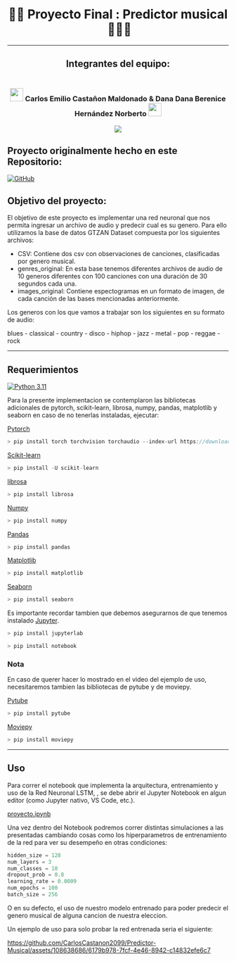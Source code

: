 <div align="center">

# 🎸🤖 **Proyecto Final : Predictor musical ​** 🐦‍🔥🎶

----
## **Integrantes del equipo:**

### <br> <img src="https://media.tenor.com/m6cM9lV-doYAAAAi/batman-batman-beyond.gif" width="30"> **Carlos Emilio Castañon Maldonado** & **Dana Dana Berenice Hernández Norberto** <img src="https://i.pinimg.com/originals/c2/00/92/c2009226c462e1fe82a19ca7cd206d1c.gif" width="30"> <br> 

[![](https://i.pinimg.com/originals/3e/fe/1c/3efe1cb845954233246f60d5d8395dd0.gif)](https://www.youtube.com/watch?v=O2IuJPh6h_A)

</div>

## **Proyecto originalmente hecho en este Repositorio:**
[![GitHub](https://img.shields.io/badge/GitHub-100000?style=for-the-badge&logo=github&logoColor=white)](https://github.com/CarlosCastanon2099/Predictor-Musical)


## **Objetivo del proyecto:**
El objetivo de este proyecto es implementar una red neuronal que nos permita ingresar un archivo de audio y predecir cual es su genero. Para ello utilizamos la base de datos GTZAN Dataset compuesta por los siguientes archivos:
* CSV: Contiene dos csv con observaciones de canciones, clasificadas por genero musical.
* genres_original: En esta base tenemos diferentes archivos de audio de 10 generos diferentes con 100 canciones con una duración de 30 segundos cada una.
* images_original: Contiene espectogramas en un formato de imagen, de cada canción de las bases mencionadas anteriormente.

Los generos con los que vamos a trabajar son los siguientes en su formato de audio:

blues - classical - country - disco - hiphop - jazz - metal - pop - reggae - rock

-------------

## **Requerimientos**

[![Python 3.11](https://img.shields.io/badge/python-3.11-blue.svg)](https://www.python.org/downloads/release/python-311/)

Para la presente implementacion se contemplaron las bibliotecas adicionales de pytorch, scikit-learn, librosa, numpy, pandas, matplotlib y seaborn en caso de no tenerlas instaladas, ejecutar:

[Pytorch](https://pytorch.org/)

```C
> pip install torch torchvision torchaudio --index-url https://download.pytorch.org/whl/cpu
```

[Scikit-learn](https://scikit-learn.org/stable/install.html)

```C
> pip install -U scikit-learn
```

[librosa](https://librosa.org/)

```C
> pip install librosa
```

[Numpy](https://numpy.org/install/)

```C
> pip install numpy
```

[Pandas](https://pandas.pydata.org/getting_started.html)

```C
> pip install pandas
```

[Matplotlib](https://matplotlib.org/)

```C
> pip install matplotlib
```

[Seaborn](https://seaborn.pydata.org/installing.html)

```C
> pip install seaborn
```

Es importante recordar tambien que debemos asegurarnos de que tenemos instalado [Jupyter](https://jupyter.org/install).

```C
> pip install jupyterlab
```

```C
> pip install notebook
```

### **Nota**
En caso de querer hacer lo mostrado en el video del ejemplo de uso, necesitaremos tambien las bibliotecas de pytube y de moviepy.

[Pytube](https://pytube.io/en/latest/user/install.html)

```C
> pip install pytube
```

[Moviepy](https://zulko.github.io/moviepy/install.html)

```C
> pip install moviepy
```


------

## **Uso**

Para correr el notebook que implementa la arquitectura, entrenamiento y uso de la Red Neuronal LSTM, , se debe abrir el Jupyter Notebook en algun editor (como Jupyter nativo, VS Code, etc.).

[proyecto.ipynb](./proyecto.ipynb)

Una vez dentro del Notebook podremos correr distintas simulaciones a las presentadas cambiando cosas como los hiperparametros de entrenamiento de la red para ver su desempeño en otras condiciones:

```python
hidden_size = 128
num_layers = 3
num_classes = 10
dropout_prob = 0.8
learning_rate = 0.0009
num_epochs = 100
batch_size = 256
```

O en su defecto, el uso de nuestro modelo entrenado para poder predecir el genero musical de alguna cancion de nuestra eleccion.

Un ejemplo de uso para solo probar la red entrenada seria el siguiente:

https://github.com/CarlosCastanon2099/Predictor-Musical/assets/108638686/6179b978-7fcf-4e46-8942-c14832efe6c7





